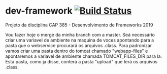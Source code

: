 # dev-framework [![Build Status](https://travis-ci.org/vinipaschoal/dev-framework.svg?branch=master)](https://travis-ci.org/vinipaschoal/dev-framework)

Projeto da disciplina CAP 385 - Desenvolvimento de Frameworks 2019

Vou fazer hoje o merge da minha branch com a master. Seá necessário criar uma variavel de ambiente na maquina de voces apontando para a pasta que o webservice procurará os arquivos .class. Para padronizar vamos criar uma pasta dentro do tomcat chamado "webapp-files" e apontaremos a variavel de ambiente chamada TOMCAT_FILES_DIR para la. Esta pasta, como ja disse, conterá a pasta "upload" que terá os arquivos .class.
